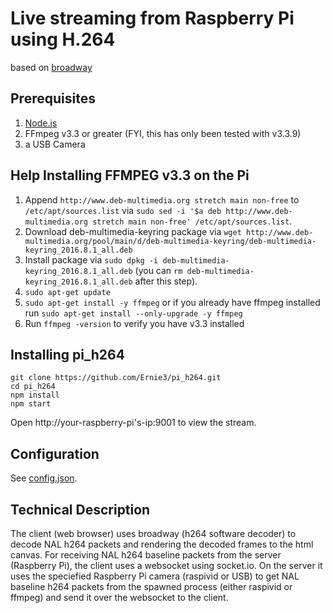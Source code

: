 # Live streaming from Raspberry Pi using H.264
based on [broadway](https://github.com/mbebenita/Broadway)

## Prerequisites
1. [Node.js](https://www.w3schools.com/nodejs/nodejs_raspberrypi.asp)
2. FFmpeg v3.3 or greater (FYI, this has only been tested with v3.3.9)
3. a USB Camera

## Help Installing FFMPEG v3.3 on the Pi
1. Append `http://www.deb-multimedia.org stretch main non-free` to `/etc/apt/sources.list` via `sudo sed -i '$a deb http://www.deb-multimedia.org stretch main non-free' /etc/apt/sources.list`.
2. Download deb-multimedia-keyring package via `wget http://www.deb-multimedia.org/pool/main/d/deb-multimedia-keyring/deb-multimedia-keyring_2016.8.1_all.deb`
3. Install package via `sudo dpkg -i deb-multimedia-keyring_2016.8.1_all.deb` (you can `rm deb-multimedia-keyring_2016.8.1_all.deb` after this step).
4. `sudo apt-get update`
5. `sudo apt-get install -y ffmpeg`
	or if you already have ffmpeg installed run
	`sudo apt-get install --only-upgrade -y ffmpeg`
6. Run `ffmpeg -version` to verify you have v3.3 installed

## Installing pi_h264
```
git clone https://github.com/Ernie3/pi_h264.git
cd pi_h264
npm install
npm start
```
Open http://your-raspberry-pi's-ip:9001 to view the stream.

## Configuration
See [config.json](https://github.com/Ernie3/pi_h264/blob/master/config.json).

## Technical Description
The client (web browser) uses broadway (h264 software decoder) to decode NAL h264 packets and rendering the decoded frames to the html canvas. For receiving NAL h264 baseline packets from the server (Raspberry Pi), the client uses a websocket using socket.io. On the server it uses the speciefied Raspberry Pi camera (raspivid or USB) to get NAL baseline h264 packets from the spawned process (either raspivid or ffmpeg) and send it over the websocket to the client.  
